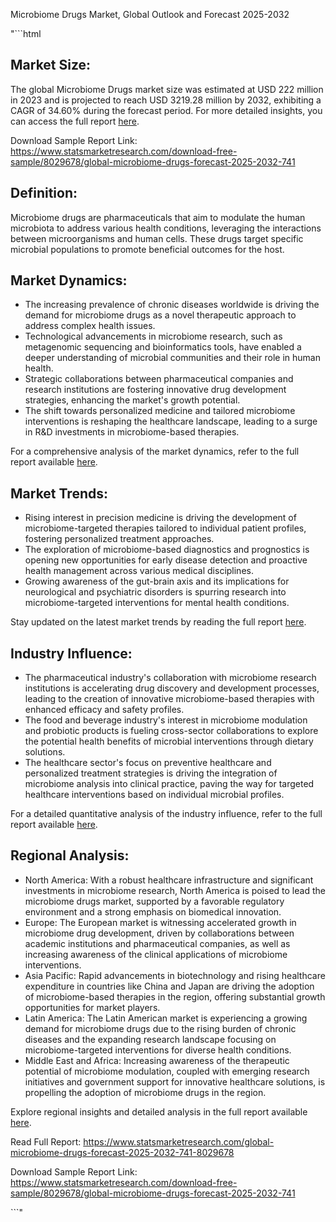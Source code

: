 Microbiome Drugs Market, Global Outlook and Forecast 2025-2032

"```html
<!DOCTYPE html>
<html lang=""en"">
<head>
<meta charset=""UTF-8"">
<meta name=""viewport"" content=""width=device-width, initial-scale=1.0"">
<title>Microbiome Drugs Market, Global Outlook and Forecast 2025-2032</title>
</head>
<body>

<h2>Market Size:</h2>
<p>The global Microbiome Drugs market size was estimated at USD 222 million in 2023 and is projected to reach USD 3219.28 million by 2032, exhibiting a CAGR of 34.60% during the forecast period. For more detailed insights, you can access the full report <a href='https://www.statsmarketresearch.com/global-microbiome-drugs-forecast-2025-2032-741-8029678'>here</a>.</p>
<p>Download Sample Report Link: <a href='https://www.statsmarketresearch.com/download-free-sample/8029678/global-microbiome-drugs-forecast-2025-2032-741'>https://www.statsmarketresearch.com/download-free-sample/8029678/global-microbiome-drugs-forecast-2025-2032-741</a></p>

<h2>Definition:</h2>
<p>Microbiome drugs are pharmaceuticals that aim to modulate the human microbiota to address various health conditions, leveraging the interactions between microorganisms and human cells. These drugs target specific microbial populations to promote beneficial outcomes for the host.</p>

<h2>Market Dynamics:</h2>
<ul>
<li>The increasing prevalence of chronic diseases worldwide is driving the demand for microbiome drugs as a novel therapeutic approach to address complex health issues.</li>
<li>Technological advancements in microbiome research, such as metagenomic sequencing and bioinformatics tools, have enabled a deeper understanding of microbial communities and their role in human health.</li>
<li>Strategic collaborations between pharmaceutical companies and research institutions are fostering innovative drug development strategies, enhancing the market's growth potential.</li>
<li>The shift towards personalized medicine and tailored microbiome interventions is reshaping the healthcare landscape, leading to a surge in R&D investments in microbiome-based therapies.</li>
</ul>
<p>For a comprehensive analysis of the market dynamics, refer to the full report available <a href='https://www.statsmarketresearch.com/global-microbiome-drugs-forecast-2025-2032-741-8029678'>here</a>.</p>

<h2>Market Trends:</h2>
<ul>
<li>Rising interest in precision medicine is driving the development of microbiome-targeted therapies tailored to individual patient profiles, fostering personalized treatment approaches.</li>
<li>The exploration of microbiome-based diagnostics and prognostics is opening new opportunities for early disease detection and proactive health management across various medical disciplines.</li>
<li>Growing awareness of the gut-brain axis and its implications for neurological and psychiatric disorders is spurring research into microbiome-targeted interventions for mental health conditions.</li>
</ul>
<p>Stay updated on the latest market trends by reading the full report <a href='https://www.statsmarketresearch.com/global-microbiome-drugs-forecast-2025-2032-741-8029678'>here</a>.</p>

<h2>Industry Influence:</h2>
<ul>
<li>The pharmaceutical industry's collaboration with microbiome research institutions is accelerating drug discovery and development processes, leading to the creation of innovative microbiome-based therapies with enhanced efficacy and safety profiles.</li>
<li>The food and beverage industry's interest in microbiome modulation and probiotic products is fueling cross-sector collaborations to explore the potential health benefits of microbial interventions through dietary solutions.</li>
<li>The healthcare sector's focus on preventive healthcare and personalized treatment strategies is driving the integration of microbiome analysis into clinical practice, paving the way for targeted healthcare interventions based on individual microbial profiles.</li>
</ul>
<p>For a detailed quantitative analysis of the industry influence, refer to the full report available <a href='https://www.statsmarketresearch.com/global-microbiome-drugs-forecast-2025-2032-741-8029678'>here</a>.</p>

<h2>Regional Analysis:</h2>
<ul>
<li>North America: With a robust healthcare infrastructure and significant investments in microbiome research, North America is poised to lead the microbiome drugs market, supported by a favorable regulatory environment and a strong emphasis on biomedical innovation.</li>
<li>Europe: The European market is witnessing accelerated growth in microbiome drug development, driven by collaborations between academic institutions and pharmaceutical companies, as well as increasing awareness of the clinical applications of microbiome interventions.</li>
<li>Asia Pacific: Rapid advancements in biotechnology and rising healthcare expenditure in countries like China and Japan are driving the adoption of microbiome-based therapies in the region, offering substantial growth opportunities for market players.</li>
<li>Latin America: The Latin American market is experiencing a growing demand for microbiome drugs due to the rising burden of chronic diseases and the expanding research landscape focusing on microbiome-targeted interventions for diverse health conditions.</li>
<li>Middle East and Africa: Increasing awareness of the therapeutic potential of microbiome modulation, coupled with emerging research initiatives and government support for innovative healthcare solutions, is propelling the adoption of microbiome drugs in the region.</li>
</ul>
<p>Explore regional insights and detailed analysis in the full report available <a href='https://www.statsmarketresearch.com/global-microbiome-drugs-forecast-2025-2032-741-8029678'>here</a>.</p>

<p>Read Full Report: <a href='https://www.statsmarketresearch.com/global-microbiome-drugs-forecast-2025-2032-741-8029678'>https://www.statsmarketresearch.com/global-microbiome-drugs-forecast-2025-2032-741-8029678</a></p>
<p>Download Sample Report Link: <a href='https://www.statsmarketresearch.com/download-free-sample/8029678/global-microbiome-drugs-forecast-2025-2032-741'>https://www.statsmarketresearch.com/download-free-sample/8029678/global-microbiome-drugs-forecast-2025-2032-741</a></p>

</body>
</html>
```"
